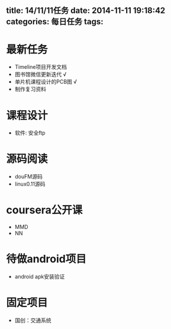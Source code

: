 title: 14/11/11任务
date: 2014-11-11 19:18:42
categories: 每日任务
tags: 
---
# 最新任务 #
* Timeline项目开发文档
* 图书馆微信更新迭代 √
* 单片机课程设计的PCB图 √
* 制作复习资料

<!--more-->
# 课程设计 #
* 软件: 安全ftp

# 源码阅读 #
* douFM源码
* linux0.11源码

# coursera公开课 #
* MMD
* NN

# 待做android项目 #
* android apk安装验证

# 固定项目 #
* 国创：交通系统
